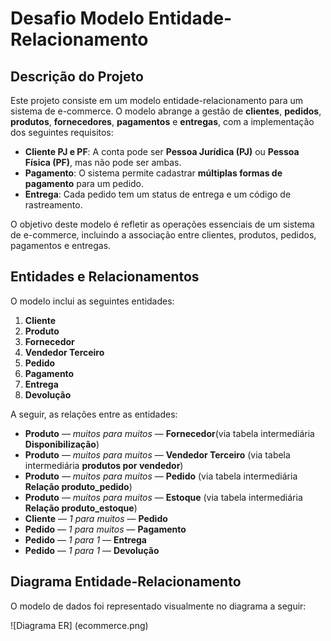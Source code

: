 # Desafio Modelo Entidade-Relacionamento

## Descrição do Projeto

Este projeto consiste em um modelo entidade-relacionamento para um sistema de e-commerce. O modelo abrange a gestão de **clientes**, **pedidos**, **produtos**, **fornecedores**, **pagamentos** e **entregas**, com a implementação dos seguintes requisitos:

- **Cliente PJ e PF**: A conta pode ser **Pessoa Jurídica (PJ)** ou **Pessoa Física (PF)**, mas não pode ser ambas.
- **Pagamento**: O sistema permite cadastrar **múltiplas formas de pagamento** para um pedido.
- **Entrega**: Cada pedido tem um status de entrega e um código de rastreamento.

O objetivo deste modelo é refletir as operações essenciais de um sistema de e-commerce, incluindo a associação entre clientes, produtos, pedidos, pagamentos e entregas.

## Entidades e Relacionamentos

O modelo inclui as seguintes entidades:
1. **Cliente**
2. **Produto**
3. **Fornecedor**
4. **Vendedor Terceiro**
5. **Pedido**
6. **Pagamento**
7. **Entrega**
8. **Devolução**

A seguir, as relações entre as entidades:
- **Produto** — *muitos para muitos* — **Fornecedor**(via tabela intermediária **Disponibilização**)
- **Produto** — *muitos para muitos* — **Vendedor Terceiro** (via tabela intermediária **produtos por vendedor**)
- **Produto** — *muitos para muitos* — **Pedido** (via tabela intermediária **Relação produto_pedido**)
- **Produto** — *muitos para muitos* — **Estoque** (via tabela intermediária **Relação produto_estoque**)
- **Cliente** — *1 para muitos* — **Pedido**
- **Pedido** — *1 para muitos* — **Pagamento**
- **Pedido** — *1 para 1* — **Entrega**
- **Pedido** — *1 para 1* — **Devolução** 
  

## Diagrama Entidade-Relacionamento

O modelo de dados foi representado visualmente no diagrama a seguir:

![Diagrama ER] (ecommerce.png) 





